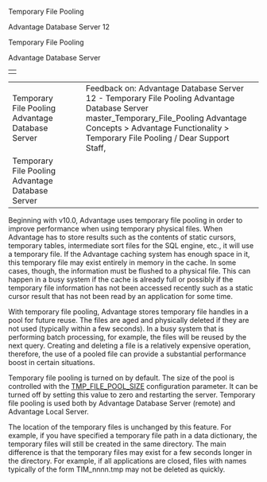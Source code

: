 Temporary File Pooling




Advantage Database Server 12  

Temporary File Pooling

Advantage Database Server

|  |
| --- |
|  |

|  |  |  |  |  |
| --- | --- | --- | --- | --- |
| Temporary File Pooling  Advantage Database Server |  |  | Feedback on: Advantage Database Server 12 - Temporary File Pooling Advantage Database Server master\_Temporary\_File\_Pooling Advantage Concepts > Advantage Functionality > Temporary File Pooling / Dear Support Staff, |  |
| Temporary File Pooling  Advantage Database Server |  |  |  |  |

Beginning with v10.0, Advantage uses temporary file pooling in order to improve performance when using temporary physical files. When Advantage has to store results such as the contents of static cursors, temporary tables, intermediate sort files for the SQL engine, etc., it will use a temporary file. If the Advantage caching system has enough space in it, this temporary file may exist entirely in memory in the cache. In some cases, though, the information must be flushed to a physical file. This can happen in a busy system if the cache is already full or possibly if the temporary file information has not been accessed recently such as a static cursor result that has not been read by an application for some time.

With temporary file pooling, Advantage stores temporary file handles in a pool for future reuse. The files are aged and physically deleted if they are not used (typically within a few seconds). In a busy system that is performing batch processing, for example, the files will be reused by the next query. Creating and deleting a file is a relatively expensive operation, therefore, the use of a pooled file can provide a substantial performance boost in certain situations.

Temporary file pooling is turned on by default. The size of the pool is controlled with the [TMP\_FILE\_POOL\_SIZE](master_tmp_file_pool_size.htm) configuration parameter. It can be turned off by setting this value to zero and restarting the server. Temporary file pooling is used both by Advantage Database Server (remote) and Advantage Local Server.

The location of the temporary files is unchanged by this feature. For example, if you have specified a temporary file path in a data dictionary, the temporary files will still be created in the same directory. The main difference is that the temporary files may exist for a few seconds longer in the directory. For example, if all applications are closed, files with names typically of the form TIM\_nnnn.tmp may not be deleted as quickly.